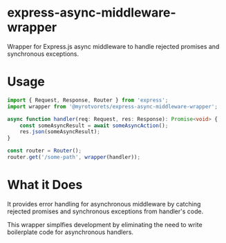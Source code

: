# express-async-middleware-wrapper

Wrapper for Express.js async middleware to handle rejected promises and synchronous exceptions.

# Usage

```typescript
import { Request, Response, Router } from 'express';
import wrapper from '@myrotvorets/express-async-middleware-wrapper';

async function handler(req: Request, res: Response): Promise<void> {
    const someAsyncResult = await someAsyncAction();
    res.json(someAsyncResult);
}

const router = Router();
router.get('/some-path', wrapper(handler));
```

# What it Does

It provides error handling for asynchronous middleware by catching rejected promises and synchronous exceptions from handler's code.

This wrapper simplfies development by eliminating the need to write boilerplate code for asynchronous handlers.

